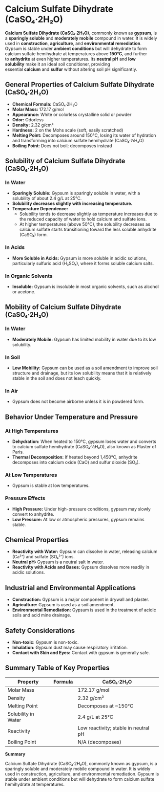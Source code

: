 # Calcium Sulfate Dihydrate (CaSO₄·2H₂O)
**Calcium Sulfate Dihydrate (CaSO₄·2H₂O)**, commonly known as **gypsum**, is a **sparingly soluble** and **moderately mobile** compound in water. It is widely used in **construction**, **agriculture**, and **environmental remediation**. Gypsum is stable under **ambient conditions** but will dehydrate to form calcium sulfate hemihydrate at temperatures above **150°C**, and further to **anhydrite** at even higher temperatures. Its **neutral pH** and **low solubility** make it an ideal soil conditioner, providing essential **calcium** and **sulfur** without altering soil pH significantly.
## General Properties of Calcium Sulfate Dihydrate (CaSO₄·2H₂O)

* **Chemical Formula:** CaSO₄·2H₂O
* **Molar Mass:** 172.17 g/mol
* **Appearance:** White or colorless crystalline solid or powder
* **Odor:** Odorless
* **Density:** 2.32 g/cm³
* **Hardness:** 2 on the Mohs scale (soft, easily scratched)
* **Melting Point:** Decomposes around 150°C, losing its water of hydration and transforming into calcium sulfate hemihydrate (CaSO₄·½H₂O)
* **Boiling Point:** Does not boil; decomposes instead

## Solubility of Calcium Sulfate Dihydrate (CaSO₄·2H₂O)

### In Water
* **Sparingly Soluble:** Gypsum is sparingly soluble in water, with a solubility of about 2.4 g/L at 25°C.
* **Solubility decreases slightly with increasing temperature.**
* **Temperature Dependence:**
    * Solubility tends to decrease slightly as temperature increases due to the reduced capacity of water to hold calcium and sulfate ions.
    * At higher temperatures (above 50°C), the solubility decreases as calcium sulfate starts transitioning toward the less soluble anhydrite (CaSO₄) form.

### In Acids
* **More Soluble in Acids:** Gypsum is more soluble in acidic solutions, particularly sulfuric acid (H₂SO₄), where it forms soluble calcium salts.

### In Organic Solvents
* **Insoluble:** Gypsum is insoluble in most organic solvents, such as alcohol or acetone.

## Mobility of Calcium Sulfate Dihydrate (CaSO₄·2H₂O)

### In Water
* **Moderately Mobile:** Gypsum has limited mobility in water due to its low solubility.

### In Soil
* **Low Mobility:** Gypsum can be used as a soil amendment to improve soil structure and drainage, but its low solubility means that it is relatively stable in the soil and does not leach quickly.

### In Air
* Gypsum does not become airborne unless it is in powdered form.

## Behavior Under Temperature and Pressure

### At High Temperatures
* **Dehydration:** When heated to 150°C, gypsum loses water and converts to calcium sulfate hemihydrate (CaSO₄·½H₂O), also known as Plaster of Paris.
* **Thermal Decomposition:** If heated beyond 1,450°C, anhydrite decomposes into calcium oxide (CaO) and sulfur dioxide (SO₂).

### At Low Temperatures
* Gypsum is stable at low temperatures.

### Pressure Effects
* **High Pressure:** Under high-pressure conditions, gypsum may slowly convert to anhydrite.
* **Low Pressure:** At low or atmospheric pressures, gypsum remains stable.

## Chemical Properties

* **Reactivity with Water:** Gypsum can dissolve in water, releasing calcium (Ca²⁺) and sulfate (SO₄²⁻) ions.
* **Neutral pH:** Gypsum is a neutral salt in water.
* **Reactivity with Acids and Bases:** Gypsum dissolves more readily in acidic solutions.

## Industrial and Environmental Applications

* **Construction:** Gypsum is a major component in drywall and plaster.
* **Agriculture:** Gypsum is used as a soil amendment.
* **Environmental Remediation:** Gypsum is used in the treatment of acidic soils and acid mine drainage.

## Safety Considerations

* **Non-toxic:** Gypsum is non-toxic.
* **Inhalation:** Gypsum dust may cause respiratory irritation.
* **Contact with Skin and Eyes:** Contact with gypsum is generally safe.

## Summary Table of Key Properties

| Property | Formula | CaSO₄·2H₂O |
|---|---|---|
| Molar Mass | | 172.17 g/mol |
| Density | | 2.32 g/cm³ |
| Melting Point | | Decomposes at ~150°C |
| Solubility in Water | | 2.4 g/L at 25°C |
| Reactivity | | Low reactivity; stable in neutral pH |
| Boiling Point | | N/A (decomposes) |

**Summary**

Calcium Sulfate Dihydrate (CaSO₄·2H₂O), commonly known as gypsum, is a sparingly soluble and moderately mobile compound in water. It is widely used in construction, agriculture, and environmental remediation. Gypsum is stable under ambient conditions but will dehydrate to form calcium sulfate hemihydrate at temperatures.